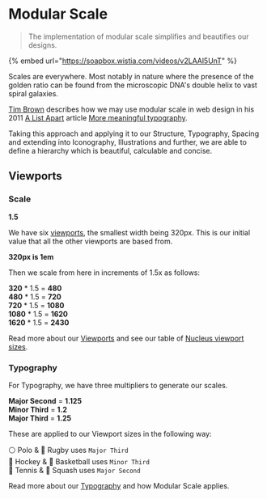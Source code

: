 # Modular Scale

> The implementation of modular scale simplifies and beautifies our designs.

{% embed url="https://soapbox.wistia.com/videos/v2LAAl5UnT" %}

Scales are everywhere. Most notably in nature where the presence of the golden ratio can be found from the microscopic DNA's double helix to vast spiral galaxies.

[Tim Brown](https://tbrown.org/) describes how we may use modular scale in web design in his 2011 [A List Apart](https://alistapart.com/) article [More meaningful typography](https://alistapart.com/article/more-meaningful-typography/).

Taking this approach and applying it to our Structure, Typography, Spacing and extending into Iconography, Illustrations and further, we are able to define a hierarchy which is beautiful, calculable and concise.

## Viewports

### Scale
**1.5**

We have six [viewports](https://centrica.frontify.com/d/nZrm1Ao1wccK/foundations#/structure/viewports), the smallest width being 320px. This is our initial value that all the other viewports are based from.

**320px is 1em**

Then we scale from here in increments of 1.5x as follows:

**320** * 1.5 = **480**  
**480** * 1.5 = **720**  
**720** * 1.5 = **1080**  
**1080** * 1.5 = **1620**  
**1620** * 1.5 = **2430**  

Read more about our [Viewports](https://centrica.frontify.com/d/nZrm1Ao1wccK/foundations#/structure/viewports) and see our table of [Nucleus viewport sizes](https://centrica.frontify.com/d/nZrm1Ao1wccK/foundations#/structure/viewports).

### Typography

For Typography, we have three multipliers to generate our scales.

**Major Second** = **1.125**  
**Minor Third**  = **1.2**  
**Major Third**  = **1.25**  

These are applied to our Viewport sizes in the following way:

⚪️ Polo & 🏉 Rugby uses `Major Third`  
🏑 Hockey & 🏀 Basketball uses `Minor Third`  
🎾 Tennis & 🔵 Squash uses `Major Second`

Read more about our [Typography](https://centrica.frontify.com/d/nZrm1Ao1wccK/foundations#/typography/our-typeface-1549905015) and how Modular Scale applies.
